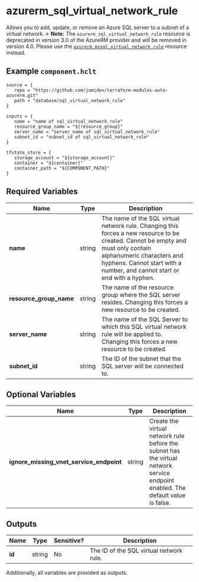# azurerm_sql_virtual_network_rule

Allows you to add, update, or remove an Azure SQL server to a subnet of a virtual network.-> **Note:** The `azurerm_sql_virtual_network_rule` resource is deprecated in version 3.0 of the AzureRM provider and will be removed in version 4.0. Please use the [`azurerm_mssql_virtual_network_rule`](https://registry.terraform.io/providers/hashicorp/azurerm/latest/docs/resources/mssql_virtual_network_rule) resource instead.

## Example `component.hclt`

```hcl
source = {
   repo = "https://github.com/jumidev/terraform-modules-auto-azurerm.git" 
   path = "database/sql_virtual_network_rule" 
}

inputs = {
   name = "name of sql_virtual_network_rule" 
   resource_group_name = "${resource_group}" 
   server_name = "server_name of sql_virtual_network_rule" 
   subnet_id = "subnet_id of sql_virtual_network_rule" 
}

tfstate_store = {
   storage_account = "${storage_account}" 
   container = "${container}" 
   container_path = "${COMPONENT_PATH}" 
}

```

## Required Variables

| Name | Type |  Description |
| ---- | --------- |  ----------- |
| **name** | string |  The name of the SQL virtual network rule. Changing this forces a new resource to be created. Cannot be empty and must only contain alphanumeric characters and hyphens. Cannot start with a number, and cannot start or end with a hyphen. | 
| **resource_group_name** | string |  The name of the resource group where the SQL server resides. Changing this forces a new resource to be created. | 
| **server_name** | string |  The name of the SQL Server to which this SQL virtual network rule will be applied to. Changing this forces a new resource to be created. | 
| **subnet_id** | string |  The ID of the subnet that the SQL server will be connected to. | 

## Optional Variables

| Name | Type |  Description |
| ---- | --------- |  ----------- |
| **ignore_missing_vnet_service_endpoint** | string |  Create the virtual network rule before the subnet has the virtual network service endpoint enabled. The default value is false. | 



## Outputs

| Name | Type | Sensitive? | Description |
| ---- | ---- | --------- | --------- |
| **id** | string | No  | The ID of the SQL virtual network rule. | 

Additionally, all variables are provided as outputs.

